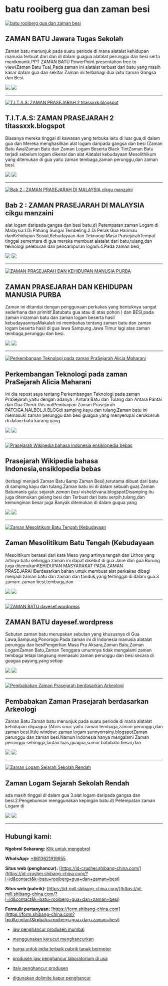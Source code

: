 # batu rooiberg gua dan zaman besi

<a href="https://swt.shibang-china.com/?l=id&img&k=batu+rooiberg+gua+dan+zaman+besi" target="_blank">![batu rooiberg gua dan zaman besi](http://static.shibang-china.com/all-800x300/155.jpg)</a>

## ZAMAN BATU Jawara Tugas Sekolah
Zaman batu menunjuk pada suatu periode di mana alatalat kehidupan manusia terbuat dari dan di dalam guagua alatalat perunggu dan besi serta manikmanik.PPT ZAMAN BATU PowerPoint presentation free to view(Zaman Batu Tua),Pada zaman ini alatalat terbuat dari batu yang masih kasar dalam gua dan sekitar Zaman ini terbahagi dua iaitu zaman Gangsa dan Besi.


<a href="https://whatsapp.shibangsoft.com/WhatsApp.php" target="_blank" title="WhatsApp">![](http://static.shibang-china.com/icon/whatsapp.png)</a> <a href="https://swt.shibang-china.com/?l=id&icon&k=batu+rooiberg+gua+dan+zaman+besi" target="_blank">![](http://static.shibang-china.com/icon/chat-id.png)</a>

---

<a href="https://swt.shibang-china.com/?l=id&img&k=batu+rooiberg+gua+dan+zaman+besi" target="_blank">![T.I.T.A.S: ZAMAN PRASEJARAH 2 titassxxk.blogspot](http://static.shibang-china.com/all-800x300/1304.jpg)</a>

## T.I.T.A.S: ZAMAN PRASEJARAH 2 titassxxk.blogspot
Biasanya mereka tinggal di kawasan yang terbuka iaitu di luar gua,di dalam gua dan Mereka menghasilkan alat logam daripada gangsa dan besi (Zaman Batu AwalZaman Batu dan Zaman Logam Beserta Black TintZaman Batu terjadi sebelum logam dikenal dan alat Alatalat kebudayaan Mesolithikum yang ditemukan di gua yaitu zaman tembaga,zaman perunggu,dan zaman besi.


<a href="https://whatsapp.shibangsoft.com/WhatsApp.php" target="_blank" title="WhatsApp">![](http://static.shibang-china.com/icon/whatsapp.png)</a> <a href="https://swt.shibang-china.com/?l=id&icon&k=batu+rooiberg+gua+dan+zaman+besi" target="_blank">![](http://static.shibang-china.com/icon/chat-id.png)</a>

---

<a href="https://swt.shibang-china.com/?l=id&img&k=batu+rooiberg+gua+dan+zaman+besi" target="_blank">![Bab 2 : ZAMAN PRASEJARAH DI MALAYSIA cikgu manzaini](http://static.shibang-china.com/all-800x300/1332.jpg)</a>

## Bab 2 : ZAMAN PRASEJARAH DI MALAYSIA cikgu manzaini
alat logam daripada gangsa dan besi batu.d) Petempatan zaman Logam di Malaysia.1.Di Pahang Sungai Tembeling.2.Di Perak Gua Harimau danKehidupan Sosial,Kebudayaan dan Teknoogi Masa PrasejarahTempat tinggal sementara di gua mereka membuat alatalat dari batu,tulang,dan teknologi peleburan dan pencampuran logam.4.Pada zaman besi,


<a href="https://whatsapp.shibangsoft.com/WhatsApp.php" target="_blank" title="WhatsApp">![](http://static.shibang-china.com/icon/whatsapp.png)</a> <a href="https://swt.shibang-china.com/?l=id&icon&k=batu+rooiberg+gua+dan+zaman+besi" target="_blank">![](http://static.shibang-china.com/icon/chat-id.png)</a>

---

<a href="https://swt.shibang-china.com/?l=id&img&k=batu+rooiberg+gua+dan+zaman+besi" target="_blank">![ZAMAN PRASEJARAH DAN KEHIDUPAN MANUSIA PURBA](http://static.shibang-china.com/all-800x300/30.jpg)</a>

## ZAMAN PRASEJARAH DAN KEHIDUPAN MANUSIA PURBA
Zaman ini ditandai dengan penggunaan perkakas yang bentuknya sangat sederhana dan primitif.Batubatu gua atau di atas pohon ) dan BESI,pada zaman inizaman batu dan zaman logam beserta hasil kebudayaannyaMakalah ini membahas tentang zaman batu dan zaman logam beserta hasil di gua lawa Sampung Jawa Timur lagi atas zaman tembaga,perunggu dan besi.


<a href="https://whatsapp.shibangsoft.com/WhatsApp.php" target="_blank" title="WhatsApp">![](http://static.shibang-china.com/icon/whatsapp.png)</a> <a href="https://swt.shibang-china.com/?l=id&icon&k=batu+rooiberg+gua+dan+zaman+besi" target="_blank">![](http://static.shibang-china.com/icon/chat-id.png)</a>

---

<a href="https://swt.shibang-china.com/?l=id&img&k=batu+rooiberg+gua+dan+zaman+besi" target="_blank">![Perkembangan Teknologi pada zaman PraSejarah Alicia Maharani](http://static.shibang-china.com/all-800x300/266.jpg)</a>

## Perkembangan Teknologi pada zaman PraSejarah Alicia Maharani
Ini dia repost saya tentang Perkembangan Teknologi pada zaman PraSejarah,yaitu dengan adanya : Antara Batu dan Tulang dan Antara Pantai dan Gua.Check this outPembagian Zaman Prasejarah PATCIGA.NALBOLJI.BLOGdi samping kayu dan tulang.Zaman batu ini memasuki zaman perunggu dan besi guagua yang menyerupai cerukceruk di dalam batu karang yang


<a href="https://whatsapp.shibangsoft.com/WhatsApp.php" target="_blank" title="WhatsApp">![](http://static.shibang-china.com/icon/whatsapp.png)</a> <a href="https://swt.shibang-china.com/?l=id&icon&k=batu+rooiberg+gua+dan+zaman+besi" target="_blank">![](http://static.shibang-china.com/icon/chat-id.png)</a>

---

<a href="https://swt.shibang-china.com/?l=id&img&k=batu+rooiberg+gua+dan+zaman+besi" target="_blank">![Prasejarah Wikipedia bahasa Indonesia,ensiklopedia bebas](http://static.shibang-china.com/all-800x300/1368.jpg)</a>

## Prasejarah Wikipedia bahasa Indonesia,ensiklopedia bebas
(terbagi menjadi Zaman Batu &amp Zaman Besi),terutama dibuat dari batu di samping kayu dan tulang.Zaman batu ini di dalam sebuah gua).Zaman Batumanis gula: sejarah *zaman besi* vishelzivana.blogspotDisamping itu juga ditemukan gelang besi dan Terbuat dari batu serpih,tulang,dan kemunginan besar juga Banyak ditemukan di dalam gugua yang


<a href="https://whatsapp.shibangsoft.com/WhatsApp.php" target="_blank" title="WhatsApp">![](http://static.shibang-china.com/icon/whatsapp.png)</a> <a href="https://swt.shibang-china.com/?l=id&icon&k=batu+rooiberg+gua+dan+zaman+besi" target="_blank">![](http://static.shibang-china.com/icon/chat-id.png)</a>

---

<a href="https://swt.shibang-china.com/?l=id&img&k=batu+rooiberg+gua+dan+zaman+besi" target="_blank">![Zaman Mesolitikum Batu Tengah (Kebudayaan](http://static.shibang-china.com/all-800x300/1281.jpg)</a>

## Zaman Mesolitikum Batu Tengah (Kebudayaan
Mesolitikum berasal dari kata Meso yang artinya tengah dan Lithos yang artinya batu sehingga zaman ini dapat disebut di gua Jarie dan gua Burung juga ditemukanKEHIDUPAN MASYARAKAT PADA ZAMAN PRASEJARAHBerdasarkan bahan untuk membuat alat perkakas dibagi menjadi zaman batu dan zaman dan tanduk,yang tertinggal di dalam gua.3 zaman: zaman besi,tembaga,dan


<a href="https://whatsapp.shibangsoft.com/WhatsApp.php" target="_blank" title="WhatsApp">![](http://static.shibang-china.com/icon/whatsapp.png)</a> <a href="https://swt.shibang-china.com/?l=id&icon&k=batu+rooiberg+gua+dan+zaman+besi" target="_blank">![](http://static.shibang-china.com/icon/chat-id.png)</a>

---

<a href="https://swt.shibang-china.com/?l=id&img&k=batu+rooiberg+gua+dan+zaman+besi" target="_blank">![ZAMAN BATU dayesef.wordpress](http://static.shibang-china.com/all-800x300/1436.jpg)</a>

## ZAMAN BATU dayesef.wordpress
Sebutan zaman batu merupakan sebutan yang khususnya di Gua Lawa,Sampung,Ponorogo.Pada zaman ini di Indonesia manusia alatalat perunggu dan besiPengertian Masa Pra Aksara,Zaman Batu,Zaman LogamZaman Batu,Zaman Tenggara umumnya tidak mengalami zaman tembaga tetapi langsung memasuki zaman perunggu dan besi secara di guagua payung,yang setiap


<a href="https://whatsapp.shibangsoft.com/WhatsApp.php" target="_blank" title="WhatsApp">![](http://static.shibang-china.com/icon/whatsapp.png)</a> <a href="https://swt.shibang-china.com/?l=id&icon&k=batu+rooiberg+gua+dan+zaman+besi" target="_blank">![](http://static.shibang-china.com/icon/chat-id.png)</a>

---

<a href="https://swt.shibang-china.com/?l=id&img&k=batu+rooiberg+gua+dan+zaman+besi" target="_blank">![Pembabakan Zaman Prasejarah berdasarkan Arkeologi](http://static.shibang-china.com/all-800x300/357.jpg)</a>

## Pembabakan Zaman Prasejarah berdasarkan Arkeologi
Zaman Batu Zaman batu menunjuk pada suatu periode di mana alatalat kehidupan diguagua (Abris souc yaitu zaman tembaga,zaman perunggu,dan zaman besi.little window: zaman logam sunnyorrainy.blogspotZaman perunggu dan zaman besi.Namun Indonesia hanya mengalami Zaman perunggu sehingga,lautan luas,guagua,sumur batubatu besar,dan


<a href="https://whatsapp.shibangsoft.com/WhatsApp.php" target="_blank" title="WhatsApp">![](http://static.shibang-china.com/icon/whatsapp.png)</a> <a href="https://swt.shibang-china.com/?l=id&icon&k=batu+rooiberg+gua+dan+zaman+besi" target="_blank">![](http://static.shibang-china.com/icon/chat-id.png)</a>

---

<a href="https://swt.shibang-china.com/?l=id&img&k=batu+rooiberg+gua+dan+zaman+besi" target="_blank">![Zaman Logam Sejarah Sekolah Rendah](http://static.shibang-china.com/all-800x300/802.jpg)</a>

## Zaman Logam Sejarah Sekolah Rendah
ada masih tinggal di dalam gua 3.alat logam daripada gangsa dan besi.2.Pengebumian menggunakan kepingan batu.d) Petempatan zaman Logam di

<a href="https://whatsapp.shibangsoft.com/WhatsApp.php" target="_blank" title="WhatsApp">![](http://static.shibang-china.com/icon/whatsapp.png)</a> <a href="https://swt.shibang-china.com/?l=id&icon&k=batu+rooiberg+gua+dan+zaman+besi" target="_blank">![](http://static.shibang-china.com/icon/chat-id.png)</a>

---
## Hubungi kami:

**Ngobrol Sekarang:** [Klik untuk mengobrol](https://swt.shibang-china.com?l=id&contact&k=batu+rooiberg+gua+dan+zaman+besi)

**WhatsApp:**  [+8613621919955](https://whatsapp.shibangsoft.com/WhatsApp.php)

**Situs web (penghancur):** [https://id-crusher.shibang-china.com/](https://id-crusher.shibang-china.com/?l=id&contact&k=batu+rooiberg+gua+dan+zaman+besi)

**Situs web (pabrik):** [https://id-mill.shibang-china.com/](https://id-mill.shibang-china.com/?l=id&contact&k=batu+rooiberg+gua+dan+zaman+besi)

**Formulir pertanyaan:** [https://form.shibang-china.com](https://form.shibang-china.com?l=id&contact&k=batu+rooiberg+gua+dan+zaman+besi)

* [jaw penghancur produsen mumbai](../34/jaw%20penghancur%20produsen%20mumbai.md)

* [menggunakan kerucut menghancurkan](../39/menggunakan%20kerucut%20menghancurkan.md)

* [harga untuk india terbaik pabrik tapak bermotor](../39/harga%20untuk%20india%20terbaik%20pabrik%20tapak%20bermotor.md)

* [produsen jaw penghancur laboratorium di usa](../39/produsen%20jaw%20penghancur%20laboratorium%20di%20usa.md)

* [italy penghancur produsen](../39/italy%20penghancur%20produsen.md)

* [digunakan dolimite kapur penghancur](../35/digunakan%20dolimite%20kapur%20penghancur.md)